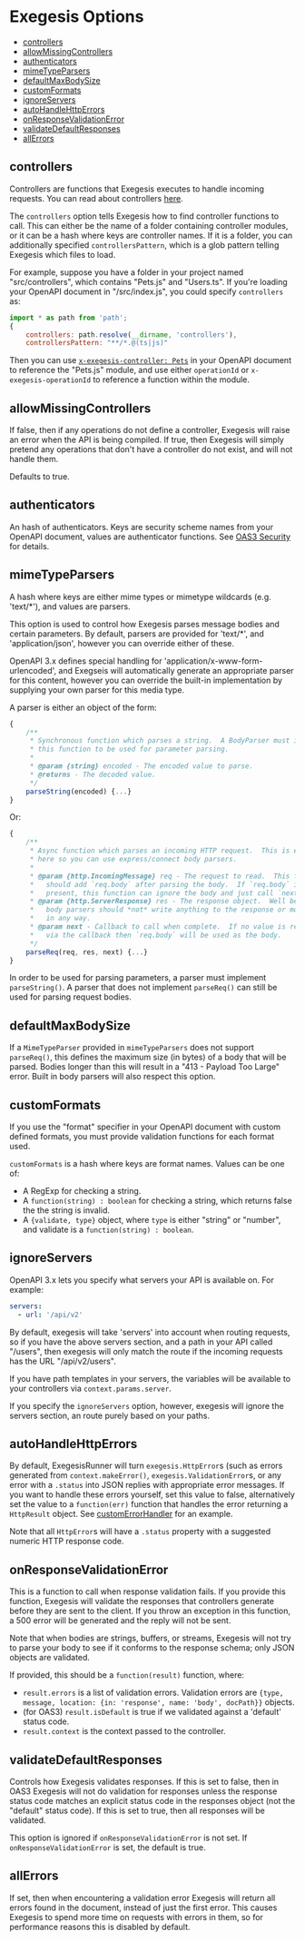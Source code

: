 # Exegesis Options

<!-- markdownlint-disable MD007 -->
<!-- TOC depthFrom:2 -->

- [controllers](#controllers)
- [allowMissingControllers](#allowmissingcontrollers)
- [authenticators](#authenticators)
- [mimeTypeParsers](#mimetypeparsers)
- [defaultMaxBodySize](#defaultmaxbodysize)
- [customFormats](#customformats)
- [ignoreServers](#ignoreservers)
- [autoHandleHttpErrors](#autohandlehttperrors)
- [onResponseValidationError](#onresponsevalidationerror)
- [validateDefaultResponses](#validatedefaultresponses)
- [allErrors](#allErrors)

<!-- /TOC -->
<!-- markdownlint-enable MD007 -->

## controllers

Controllers are functions that Exegesis executes to handle incoming requests.
You can read about controllers
[here](https://github.com/exegesis-js/exegesis/blob/master/docs/Exegesis%20Controllers.md).

The `controllers` option tells Exegesis how to find controller functions to
call.  This can either be the name of a folder containing controller modules,
or it can be a hash where keys are controller names.  If it is a folder,
you can additionally specified `controllersPattern`, which is a glob pattern
telling Exegesis which files to load.

For example, suppose you have a folder in your project named "src/controllers",
which contains "Pets.js" and "Users.ts".  If you're loading your OpenAPI
document in "/src/index.js", you could specify `controllers`
as:

```js
import * as path from 'path';
{
    controllers: path.resolve(__dirname, 'controllers'),
    controllersPattern: "**/*.@(ts|js)"
```

Then you can use [`x-exegesis-controller: Pets`](https://github.com/exegesis-js/exegesis/blob/master/docs/OAS3%20Specification%20Extensions.md)
in your OpenAPI document to reference the "Pets.js" module, and use either
`operationId` or `x-exegesis-operationId` to reference a function within the
module.

## allowMissingControllers

If false, then if any operations do not define a controller, Exegesis will raise
an error when the API is being compiled.  If true, then Exegesis will simply
pretend any operations that don't have a controller do not exist, and will not
handle them.

Defaults to true.

## authenticators

An hash of authenticators.  Keys are security scheme names from your
OpenAPI document, values are authenticator functions.  See [OAS3 Security](https://github.com/exegesis-js/exegesis/blob/master/docs/OAS3%20Security.md)
for details.

## mimeTypeParsers

A hash where keys are either mime types or mimetype wildcards (e.g. 'text/*'),
and values are parsers.

This option is used to control how Exegesis parses message bodies and certain
parameters.  By default, parsers are provided for 'text/*', and
'application/json', however you can override either of these.

OpenAPI 3.x defines special handling for 'application/x-www-form-urlencoded',
and Exegseis will automatically generate an appropriate parser for this content,
however you can override the built-in implementation by supplying your own
parser for this media type.

A parser is either an object of the form:

```js
{
    /**
     * Synchronous function which parses a string.  A BodyParser must implement
     * this function to be used for parameter parsing.
     *
     * @param {string} encoded - The encoded value to parse.
     * @returns - The decoded value.
     */
    parseString(encoded) {...}
}
```

Or:

```js
{
    /**
     * Async function which parses an incoming HTTP request.  This is essentially
     * here so you can use express/connect body parsers.
     *
     * @param {http.IncomingMessage} req - The request to read.  This function
     *   should add `req.body` after parsing the body.  If `req.body` is already
     *   present, this function can ignore the body and just call `next()`.
     * @param {http.ServerResponse} res - The response object.  Well behaved
     *   body parsers should *not* write anything to the response or modify it
     *   in any way.
     * @param next - Callback to call when complete.  If no value is returned
     *   via the callback then `req.body` will be used as the body.
     */
    parseReq(req, res, next) {...}
}
```

In order to be used for parsing parameters, a parser must implement
`parseString()`.  A parser that does not implement `parseReq()` can
still be used for parsing request bodies.

## defaultMaxBodySize

If a `MimeTypeParser` provided in `mimeTypeParsers` does not support
`parseReq()`, this defines the maximum size (in bytes) of a body that will be parsed.
Bodies longer than this will result in a "413 - Payload Too Large" error.
Built in body parsers will also respect this option.

## customFormats

If you use the "format" specifier in your OpenAPI document with custom defined
formats, you must provide validation functions for each format used.

`customFormats` is a hash where keys are format names.  Values can be one of:

- A RegExp for checking a string.
- A `function(string) : boolean` for checking a string, which returns
  false the the string is invalid.
- A `{validate, type}` object, where `type` is either "string" or "number",
  and validate is a `function(string) : boolean`.

## ignoreServers

OpenAPI 3.x lets you specify what servers your API is available on.  For example:

```yaml
servers:
  - url: '/api/v2'
```

By default, exegesis will take 'servers' into account when routing requests,
so if you have the above servers section, and a path in your API called
"/users", then exegesis will only match the route if the incoming requests has
the URL "/api/v2/users".

If you have path templates in your servers, the variables will be available to
your controllers via `context.params.server`.

If you specify the `ignoreServers` option, however, exegesis will ignore the
servers section, an route purely based on your paths.

## autoHandleHttpErrors

By default, ExegesisRunner will turn `exegesis.HttpError`s (such as errors
generated from `context.makeError()`, `exegesis.ValidationError`s, or any error
with a `.status` into JSON replies with appropriate error messages.  If you want
to handle these errors yourself, set this value to false, alternatively set the value
to a `function(err)` function that handles the error returning a `HttpResult` object.
See [customErrorHandler](../test/integration/customErrorHandler.ts) for an example.

Note that all `HttpError`s will have a `.status` property with a suggested
numeric HTTP response code.

## onResponseValidationError

This is a function to call when response validation fails.  If you provide this
function, Exegesis will validate the responses that controllers generate before
they are sent to the client.  If you throw an exception in this function,  a
500 error will be generated and the reply will not be sent.

Note that when bodies are strings, buffers, or streams, Exegesis will not try
to parse your body to see if it conforms to the response schema; only JSON
objects are validated.

If provided, this should be a `function(result)` function, where:

- `result.errors` is a list of validation errors.  Validation errors
  are `{type, message, location: {in: 'response', name: 'body', docPath}}` objects.
- (for OAS3) `result.isDefault` is true if we validated against a 'default' status code.
- `result.context` is the context passed to the controller.

## validateDefaultResponses

Controls how Exegesis validates responses.  If this is set to false, then in
OAS3 Exegesis will not do validation for responses unless the response status
code matches an explicit status code in the responses object (not the "default"
status code).  If this is set to true, then all responses will be validated.

This option is ignored if `onResponseValidationError` is not set.  If
`onResponseValidationError` is set, the default is true.

## allErrors

If set, then when encountering a validation error Exegesis will return
all errors found in the document, instead of just the first error.  This
causes Exegesis to spend more time on requests with errors in them, so
for performance reasons this is disabled by default.
